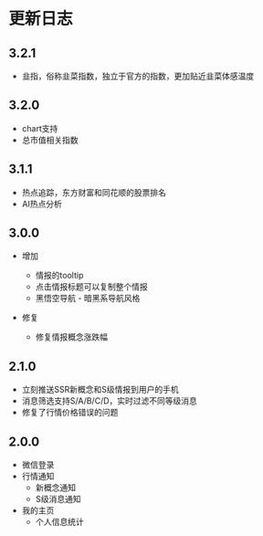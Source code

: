 # 更新日志

## 3.2.1

- 韭指，俗称韭菜指数，独立于官方的指数，更加贴近韭菜体感温度

## 3.2.0

- chart支持
- 总市值相关指数

## 3.1.1

- 热点追踪，东方财富和同花顺的股票排名
- AI热点分析

## 3.0.0

- 增加
  - 情报的tooltip
  - 点击情报标题可以复制整个情报
  - 黑悟空导航 - 暗黑系导航风格

- 修复
  - 修复情报概念涨跌幅

## 2.1.0

- 立刻推送SSR新概念和S级情报到用户的手机
- 消息筛选支持S/A/B/C/D，实时过滤不同等级消息
- 修复了行情价格错误的问题

## 2.0.0

- 微信登录
- 行情通知
    - 新概念通知
    - S级消息通知
- 我的主页
    - 个人信息统计